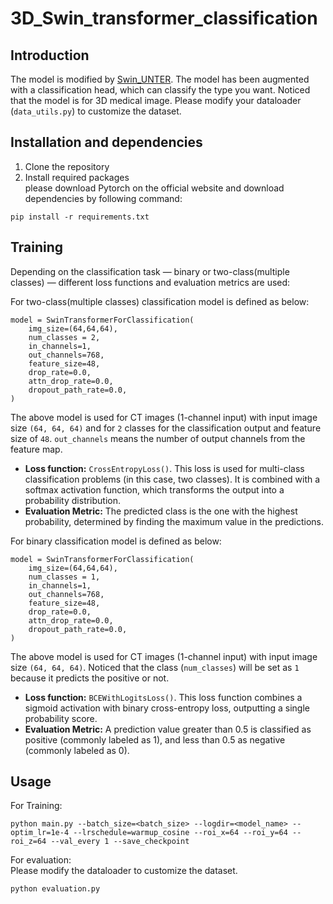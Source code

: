 # 3D_Swin_transformer_classification
## Introduction
The model is modified by [Swin_UNTER](https://github.com/Project-MONAI/research-contributions/tree/main/SwinUNETR/BTCV). The model has been augmented with a classification head, which can classify the type you want.
Noticed that the model is for 3D medical image. Please modify your dataloader (`data_utils.py`) to customize the dataset.

## Installation and dependencies
1. Clone the repository
2. Install required packages   
please download Pytorch on the official website and download dependencies by following command:
```
pip install -r requirements.txt
```

## Training
Depending on the classification task — binary or two-class(multiple classes) — different loss functions and evaluation metrics are used:

For two-class(multiple classes) classification model is defined as below:

```
model = SwinTransformerForClassification(
    img_size=(64,64,64),
    num_classes = 2,
    in_channels=1,
    out_channels=768, 
    feature_size=48,
    drop_rate=0.0,
    attn_drop_rate=0.0,
    dropout_path_rate=0.0,
)
```
The above model is used for CT images (1-channel input) with input image size `(64, 64, 64)` and for `2` classes for the classification output and feature size of `48`. `out_channels` means the number of output channels from the feature map.
* **Loss function:**  `CrossEntropyLoss()`.
This loss is used for multi-class classification problems (in this case, two classes). It is combined with a softmax activation function, which transforms the output into a probability distribution.
* **Evaluation Metric:**
The predicted class is the one with the highest probability, determined by finding the maximum value in the predictions.

For binary classification model is defined as below:
```
model = SwinTransformerForClassification(
    img_size=(64,64,64),
    num_classes = 1,
    in_channels=1,
    out_channels=768, 
    feature_size=48,
    drop_rate=0.0,
    attn_drop_rate=0.0,
    dropout_path_rate=0.0,
)
```
The above model is used for CT images (1-channel input) with input image size `(64, 64, 64)`. Noticed that the class (`num_classes`) will be set as `1` because it predicts the positive or not.
* **Loss function:**  `BCEWithLogitsLoss()`.
This loss function combines a sigmoid activation with binary cross-entropy loss, outputting a single probability score.
* **Evaluation Metric:**
A prediction value greater than 0.5 is classified as positive (commonly labeled as 1), and less than 0.5 as negative (commonly labeled as 0).

## Usage
For Training:
```
python main.py --batch_size=<batch_size> --logdir=<model_name> --optim_lr=1e-4 --lrschedule=warmup_cosine --roi_x=64 --roi_y=64 --roi_z=64 --val_every 1 --save_checkpoint
```
For evaluation:  
Please modify the dataloader to customize the dataset.
```
python evaluation.py
```

